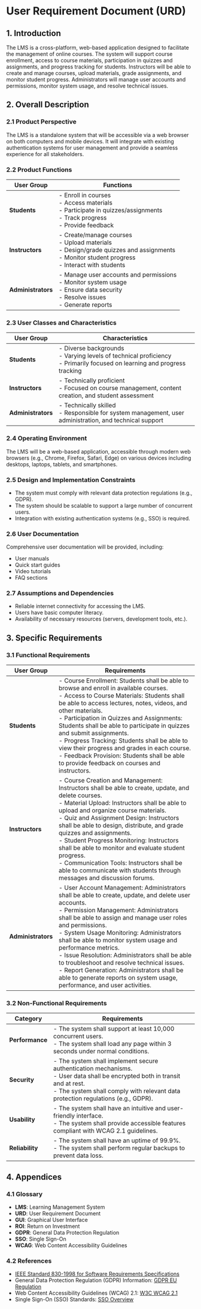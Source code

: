 # User Requirement Document (URD)

## 1. Introduction
The LMS is a cross-platform, web-based application designed to facilitate the management of online courses. The system will support course enrollment, access to course materials, participation in quizzes and assignments, and progress tracking for students. Instructors will be able to create and manage courses, upload materials, grade assignments, and monitor student progress. Administrators will manage user accounts and permissions, monitor system usage, and resolve technical issues.

## 2. Overall Description

### 2.1 Product Perspective
The LMS is a standalone system that will be accessible via a web browser on both computers and mobile devices. It will integrate with existing authentication systems for user management and provide a seamless experience for all stakeholders.

### 2.2 Product Functions

| **User Group**     | **Functions**                                                                                                      |
|--------------------|---------------------------------------------------------------------------------------------------------------------------------|
| **Students**       | - Enroll in courses<br>- Access materials<br>- Participate in quizzes/assignments<br>- Track progress<br>- Provide feedback |
| **Instructors**    | - Create/manage courses<br>- Upload materials<br>- Design/grade quizzes and assignments<br>- Monitor student progress<br>- Interact with students |
| **Administrators** | - Manage user accounts and permissions<br>- Monitor system usage<br>- Ensure data security<br>- Resolve issues<br>- Generate reports |

### 2.3 User Classes and Characteristics

| **User Group**     | **Characteristics**                                                                                               |
|--------------------|---------------------------------------------------------------------------------------------------------------------------------|
| **Students**       | - Diverse backgrounds<br>- Varying levels of technical proficiency<br>- Primarily focused on learning and progress tracking |
| **Instructors**    | - Technically proficient<br>- Focused on course management, content creation, and student assessment |
| **Administrators** | - Technically skilled<br>- Responsible for system management, user administration, and technical support |

### 2.4 Operating Environment
The LMS will be a web-based application, accessible through modern web browsers (e.g., Chrome, Firefox, Safari, Edge) on various devices including desktops, laptops, tablets, and smartphones.

### 2.5 Design and Implementation Constraints
- The system must comply with relevant data protection regulations (e.g., GDPR).
- The system should be scalable to support a large number of concurrent users.
- Integration with existing authentication systems (e.g., SSO) is required.

### 2.6 User Documentation
Comprehensive user documentation will be provided, including:
- User manuals
- Quick start guides
- Video tutorials
- FAQ sections

### 2.7 Assumptions and Dependencies
- Reliable internet connectivity for accessing the LMS.
- Users have basic computer literacy.
- Availability of necessary resources (servers, development tools, etc.).

## 3. Specific Requirements

### 3.1 Functional Requirements

| **User Group**     | **Requirements**                                                                                                  |
|--------------------|-------------------------------------------------------------------------------------------------------------------|
| **Students**       | - Course Enrollment: Students shall be able to browse and enroll in available courses.<br>- Access to Course Materials: Students shall be able to access lectures, notes, videos, and other materials.<br>- Participation in Quizzes and Assignments: Students shall be able to participate in quizzes and submit assignments.<br>- Progress Tracking: Students shall be able to view their progress and grades in each course.<br>- Feedback Provision: Students shall be able to provide feedback on courses and instructors. |
| **Instructors**    | - Course Creation and Management: Instructors shall be able to create, update, and delete courses.<br>- Material Upload: Instructors shall be able to upload and organize course materials.<br>- Quiz and Assignment Design: Instructors shall be able to design, distribute, and grade quizzes and assignments.<br>- Student Progress Monitoring: Instructors shall be able to monitor and evaluate student progress.<br>- Communication Tools: Instructors shall be able to communicate with students through messages and discussion forums. |
| **Administrators** | - User Account Management: Administrators shall be able to create, update, and delete user accounts.<br>- Permission Management: Administrators shall be able to assign and manage user roles and permissions.<br>- System Usage Monitoring: Administrators shall be able to monitor system usage and performance metrics.<br>- Issue Resolution: Administrators shall be able to troubleshoot and resolve technical issues.<br>- Report Generation: Administrators shall be able to generate reports on system usage, performance, and user activities. |

### 3.2 Non-Functional Requirements

| **Category**       | **Requirements**                                                                                                  |
|--------------------|-------------------------------------------------------------------------------------------------------------------|
| **Performance**    | - The system shall support at least 10,000 concurrent users.<br>- The system shall load any page within 3 seconds under normal conditions. |
| **Security**       | - The system shall implement secure authentication mechanisms.<br>- User data shall be encrypted both in transit and at rest.<br>- The system shall comply with relevant data protection regulations (e.g., GDPR). |
| **Usability**      | - The system shall have an intuitive and user-friendly interface.<br>- The system shall provide accessible features compliant with WCAG 2.1 guidelines. |
| **Reliability**    | - The system shall have an uptime of 99.9%.<br>- The system shall perform regular backups to prevent data loss. |

## 4. Appendices

### 4.1 Glossary
- **LMS**: Learning Management System
- **URD**: User Requirement Document
- **GUI**: Graphical User Interface
- **ROI**: Return on Investment
- **GDPR**: General Data Protection Regulation
- **SSO**: Single Sign-On
- **WCAG**: Web Content Accessibility Guidelines

### 4.2 References
- [IEEE Standard 830-1998 for Software Requirements Specifications](https://ieeexplore.ieee.org/document/720574)
- General Data Protection Regulation (GDPR) Information: [GDPR EU Regulation](https://gdpr.eu/)
- Web Content Accessibility Guidelines (WCAG) 2.1: [W3C WCAG 2.1](https://www.w3.org/TR/WCAG21/)
- Single Sign-On (SSO) Standards: [SSO Overview](https://www.techopedia.com/definition/4324/single-sign-on-sso)
